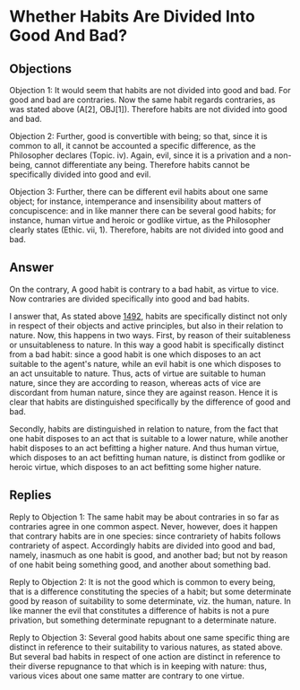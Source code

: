 # Whether Habits Are Divided Into Good And Bad?

## Objections

Objection 1: It would seem that habits are not divided into good and bad. For good and bad are contraries. Now the same habit regards contraries, as was stated above (A[2], OBJ[1]). Therefore habits are not divided into good and bad.

Objection 2: Further, good is convertible with being; so that, since it is common to all, it cannot be accounted a specific difference, as the Philosopher declares (Topic. iv). Again, evil, since it is a privation and a non-being, cannot differentiate any being. Therefore habits cannot be specifically divided into good and evil.

Objection 3: Further, there can be different evil habits about one same object; for instance, intemperance and insensibility about matters of concupiscence: and in like manner there can be several good habits; for instance, human virtue and heroic or godlike virtue, as the Philosopher clearly states (Ethic. vii, 1). Therefore, habits are not divided into good and bad.

## Answer

On the contrary, A good habit is contrary to a bad habit, as virtue to vice. Now contraries are divided specifically into good and bad habits.

I answer that, As stated above [1492](A[2]), habits are specifically distinct not only in respect of their objects and active principles, but also in their relation to nature. Now, this happens in two ways. First, by reason of their suitableness or unsuitableness to nature. In this way a good habit is specifically distinct from a bad habit: since a good habit is one which disposes to an act suitable to the agent's nature, while an evil habit is one which disposes to an act unsuitable to nature. Thus, acts of virtue are suitable to human nature, since they are according to reason, whereas acts of vice are discordant from human nature, since they are against reason. Hence it is clear that habits are distinguished specifically by the difference of good and bad.

Secondly, habits are distinguished in relation to nature, from the fact that one habit disposes to an act that is suitable to a lower nature, while another habit disposes to an act befitting a higher nature. And thus human virtue, which disposes to an act befitting human nature, is distinct from godlike or heroic virtue, which disposes to an act befitting some higher nature.

## Replies

Reply to Objection 1: The same habit may be about contraries in so far as contraries agree in one common aspect. Never, however, does it happen that contrary habits are in one species: since contrariety of habits follows contrariety of aspect. Accordingly habits are divided into good and bad, namely, inasmuch as one habit is good, and another bad; but not by reason of one habit being something good, and another about something bad.

Reply to Objection 2: It is not the good which is common to every being, that is a difference constituting the species of a habit; but some determinate good by reason of suitability to some determinate, viz. the human, nature. In like manner the evil that constitutes a difference of habits is not a pure privation, but something determinate repugnant to a determinate nature.

Reply to Objection 3: Several good habits about one same specific thing are distinct in reference to their suitability to various natures, as stated above. But several bad habits in respect of one action are distinct in reference to their diverse repugnance to that which is in keeping with nature: thus, various vices about one same matter are contrary to one virtue.